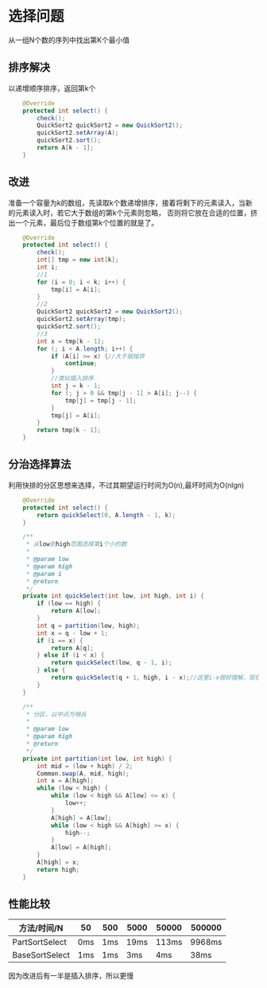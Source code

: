 # 选择问题
从一组N个数的序列中找出第K个最小值

## 排序解决
以递增顺序排序，返回第k个
```java
    @Override
    protected int select() {
        check();
        QuickSort2 quickSort2 = new QuickSort2();
        quickSort2.setArray(A);
        quickSort2.sort();
        return A[k - 1];
    }
```

## 改进
准备一个容量为k的数组，先读取k个数递增排序，接着将剩下的元素读入，当新的元素读入时，若它大于数组的第k个元素则忽略，
否则将它放在合适的位置，挤出一个元素，最后位于数组第k个位置的就是了。

```java
    @Override
    protected int select() {
        check();
        int[] tmp = new int[k];
        int i;
        //1
        for (i = 0; i < k; i++) {
            tmp[i] = A[i];
        }
        //2
        QuickSort2 quickSort2 = new QuickSort2();
        quickSort2.setArray(tmp);
        quickSort2.sort();
        //3
        int x = tmp[k - 1];
        for (; i < A.length; i++) {
            if (A[i] >= x) {//大于就抛弃
                continue;
            }
            //类似插入排序
            int j = k - 1;
            for (; j > 0 && tmp[j - 1] > A[i]; j--) {
                tmp[j] = tmp[j - 1];
            }
            tmp[j] = A[i];
        }
        return tmp[k - 1];
    }
```

## 分治选择算法
利用快排的分区思想来选择，不过其期望运行时间为O(n),最坏时间为O(nlgn)
```java
    @Override
    protected int select() {
        return quickSelect(0, A.length - 1, k);
    }

    /**
     * 从low到high范围选择第i个小的数
     *
     * @param low
     * @param high
     * @param i
     * @return
     */
    private int quickSelect(int low, int high, int i) {
        if (low == high) {
            return A[low];
        }
        int q = partition(low, high);
        int x = q - low + 1;
        if (i == x) {
            return A[q];
        } else if (i < x) {
            return quickSelect(low, q - 1, i);
        } else {
            return quickSelect(q + 1, high, i - x);//这里i-x很好理解，现在不是第i个数了
        }
    }

    /**
     * 分区，以中点为哨兵
     *
     * @param low
     * @param high
     * @return
     */
    private int partition(int low, int high) {
        int mid = (low + high) / 2;
        Common.swap(A, mid, high);
        int x = A[high];
        while (low < high) {
            while (low < high && A[low] <= x) {
                low++;
            }
            A[high] = A[low];
            while (low < high && A[high] >= x) {
                high--;
            }
            A[low] = A[high];
        }
        A[high] = x;
        return high;
    }
```


## 性能比较

方法/时间/N | 50 | 500 | 5000 | 50000 | 500000 | 
--------- | --------- | --------- | --------- | --------- | --------- | 
PartSortSelect | 0ms | 1ms | 19ms | 113ms | 9968ms | 
BaseSortSelect | 1ms | 1ms | 3ms | 4ms | 38ms |

因为改进后有一半是插入排序，所以更慢
